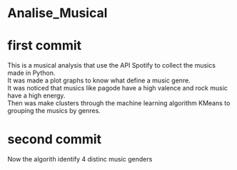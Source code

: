 # Analise_Musical
# first commit  
This is a musical analysis that use the API Spotify to collect the musics made in Python.  
It was made a plot graphs to know what define a music genre.  
It was noticed that musics like pagode have a high valence and rock music have a high energy.  
Then was make clusters through the machine learning algorithm KMeans to grouping the musics by genres.  
# second commit  
Now the algorith identify 4 distinc music genders
